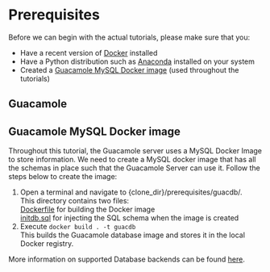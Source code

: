 # Prerequisites
Before we can begin with the actual tutorials, please make sure that you:
* Have a recent version of [Docker](https://www.docker.com/) installed
* Have a Python distribution such as [Anaconda](https://www.continuum.io/downloads) installed on your system
* Created a [Guacamole MySQL Docker image](#Guacamole-MySQL-Docker-image) (used throughout the tutorials)

## Guacamole

## Guacamole MySQL Docker image
Throughout this tutorial, the Guacamole server uses a MySQL Docker Image to store information. We need to create a MySQL docker image that has all the schemas in place such that the Guacamole Server can use it. Follow the steps below to create the image:
1. Open a terminal and navigate to {clone_dir}/prerequisites/guacdb/.  
This directory contains two files:  
[Dockerfile](guacdb/Dockerfile) for building the Docker image  
[initdb.sql](guacdb/initdb.sql) for injecting the SQL schema when the image is created
2. Execute `docker build . -t guacdb`  
This builds the Guacamole database image and stores it in the local Docker registry.

More information on supported Database backends can be found [here](https://github.com/glyptodon/guacamole-docker).
